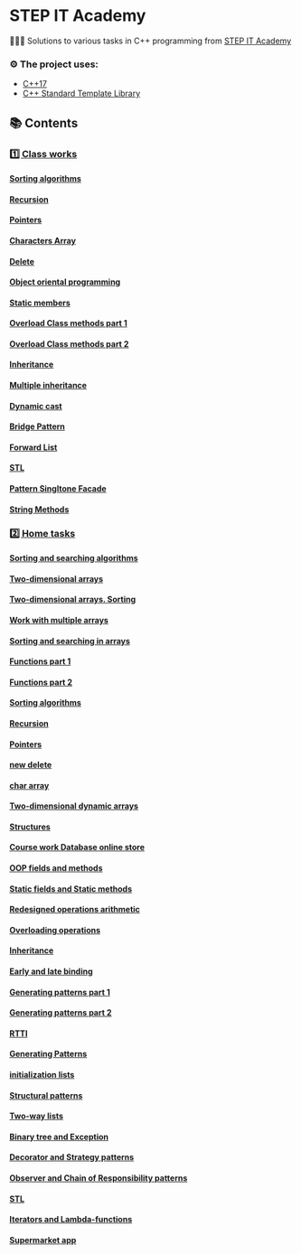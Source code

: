 # STEP IT Academy

👨🏻‍💻 Solutions to various tasks in C++ programming from [STEP IT Academy](https://itstep.org/)

### ⚙️ The project uses:

- [C++17](https://en.cppreference.com/w/cpp/17)
- [C++ Standard Template Library](https://en.cppreference.com/w/cpp/container)

## 📚 Contents

### [1️⃣ Class works](https://github.com/DimaZeland/STEP-IT-Academy/tree/master/ClassWorks)

#### [Sorting algorithms](https://github.com/DimaZeland/STEP-IT-Academy/tree/master/ClassWorks/2018.09.01%20Sorting%20algorithms)
#### [Recursion](https://github.com/DimaZeland/STEP-IT-Academy/tree/master/ClassWorks/2018.09.08%20Recursion)
#### [Pointers](https://github.com/DimaZeland/STEP-IT-Academy/tree/master/ClassWorks/2018.09.22%20Pointers)
#### [Characters Array](https://github.com/DimaZeland/STEP-IT-Academy/tree/master/ClassWorks/2018.09.29%20Characters%20Array)
#### [Delete](https://github.com/DimaZeland/STEP-IT-Academy/tree/master/ClassWorks/2018.10.13%20Delete)
#### [Object oriental programming](https://github.com/DimaZeland/STEP-IT-Academy/tree/master/ClassWorks/2018.11.24%20Object%20oriental%20programming)
#### [Static members](https://github.com/DimaZeland/STEP-IT-Academy/tree/master/ClassWorks/2018.12.01%20Static%20members)
#### [Overload Class methods part 1](https://github.com/DimaZeland/STEP-IT-Academy/tree/master/ClassWorks/2018.12.08%20Overload%20Class%20methods)
#### [Overload Class methods part 2](https://github.com/DimaZeland/STEP-IT-Academy/tree/master/ClassWorks/2018.12.15%20Overload%20class%20methods)
#### [Inheritance](https://github.com/DimaZeland/STEP-IT-Academy/tree/master/ClassWorks/2018.12.22%20Inheritance)
#### [Multiple inheritance](https://github.com/DimaZeland/STEP-IT-Academy/tree/master/ClassWorks/2019.01.12%20Multiple%20inheritance)
#### [Dynamic cast](https://github.com/DimaZeland/STEP-IT-Academy/tree/master/ClassWorks/2019.01.19%20Dynamic%20cast)
#### [Bridge Pattern](https://github.com/DimaZeland/STEP-IT-Academy/tree/master/ClassWorks/2019.01.26%20Bridge%20Pattern)
#### [Forward List](https://github.com/DimaZeland/STEP-IT-Academy/tree/master/ClassWorks/2019.02.02%20Forward%20List)
#### [STL](https://github.com/DimaZeland/STEP-IT-Academy/tree/master/ClassWorks/2019.02.16%20STL)
#### [Pattern Singltone Facade](https://github.com/DimaZeland/STEP-IT-Academy/tree/master/ClassWorks/2019.02.23%20Pattern%20Singltone%20Facade)
#### [String Methods](https://github.com/DimaZeland/STEP-IT-Academy/tree/master/ClassWorks/2019.03.16%20String%20Functions)

### [2️⃣ Home tasks](https://github.com/DimaZeland/STEP-IT-Academy/tree/master/HomeTasks)

#### [Sorting and searching algorithms](https://github.com/DimaZeland/STEP-IT-Academy/tree/master/HomeTasks/2018.07.12%20Sorting%20and%20searching%20algorithms)
#### [Two-dimensional arrays](https://github.com/DimaZeland/STEP-IT-Academy/tree/master/HomeTasks/2018.07.17%20Two-dimensional%20arrays)
#### [Two-dimensional arrays. Sorting](https://github.com/DimaZeland/STEP-IT-Academy/tree/master/HomeTasks/2018.07.19%20Two-dimensional%20arrays.%20Sorting)
#### [Work with multiple arrays](https://github.com/DimaZeland/STEP-IT-Academy/tree/master/HomeTasks/2018.08.14%20Work%20with%20multiple%20arrays)
#### [Sorting and searching in arrays](https://github.com/DimaZeland/STEP-IT-Academy/tree/master/HomeTasks/2018.08.16%20Sorting%20and%20searching%20in%20arrays)
#### [Functions part 1](https://github.com/DimaZeland/STEP-IT-Academy/tree/master/HomeTasks/2018.08.21%20Functions)
#### [Functions part 2](https://github.com/DimaZeland/STEP-IT-Academy/tree/master/HomeTasks/2018.08.28%20Functions)
#### [Sorting algorithms](https://github.com/DimaZeland/STEP-IT-Academy/tree/master/HomeTasks/2018.09.01%20Sorting%20algorithms)
#### [Recursion](https://github.com/DimaZeland/STEP-IT-Academy/tree/master/HomeTasks/2018.09.08%20Recursion)
#### [Pointers](https://github.com/DimaZeland/STEP-IT-Academy/tree/master/HomeTasks/2018.09.15%20Pointers)
#### [new delete](https://github.com/DimaZeland/STEP-IT-Academy/tree/master/HomeTasks/2018.09.22%20new%20delete)
#### [char array](https://github.com/DimaZeland/STEP-IT-Academy/tree/master/HomeTasks/2018.09.29%20char%20array)
#### [Two-dimensional dynamic arrays](https://github.com/DimaZeland/STEP-IT-Academy/tree/master/HomeTasks/2018.10.06%20Two-dimensional%20dynamic%20arrays)
#### [Structures](https://github.com/DimaZeland/STEP-IT-Academy/tree/master/HomeTasks/2018.10.13%20Structures)
#### [Course work Database online store](https://github.com/DimaZeland/STEP-IT-Academy/tree/master/HomeTasks/2018.11.07%20Course%20work%20Database%20online%20store)
#### [OOP fields and methods](https://github.com/DimaZeland/STEP-IT-Academy/tree/master/HomeTasks/2018.11.25%20OOP%20fields%20and%20methods)
#### [Static fields and Static methods](https://github.com/DimaZeland/STEP-IT-Academy/tree/master/HomeTasks/2018.12.01%20Static%20fields%20and%20Static%20methods)
#### [Redesigned operations arithmetic](https://github.com/DimaZeland/STEP-IT-Academy/tree/master/HomeTasks/2018.12.08%20Redesigned%20operations%20arithmetic)
#### [Overloading operations](https://github.com/DimaZeland/STEP-IT-Academy/tree/master/HomeTasks/2018.12.15%20Overloading%20operations)
#### [Inheritance](https://github.com/DimaZeland/STEP-IT-Academy/tree/master/HomeTasks/2018.12.22%20Inheritance)
#### [Early and late binding](https://github.com/DimaZeland/STEP-IT-Academy/tree/master/HomeTasks/2019.01.12%20Early%20and%20late%20binding)
#### [Generating patterns part 1](https://github.com/DimaZeland/STEP-IT-Academy/tree/master/HomeTasks/2019.01.12%20Generating%20patterns)
#### [Generating patterns part 2](https://github.com/DimaZeland/STEP-IT-Academy/tree/master/HomeTasks/2019.01.19%20Generating%20patterns)
#### [RTTI](https://github.com/DimaZeland/STEP-IT-Academy/tree/master/HomeTasks/2019.01.19%20RTTI)
#### [Generating Patterns](https://github.com/DimaZeland/STEP-IT-Academy/tree/master/HomeTasks/2019.01.26%20Generating%20Patterns)
#### [initialization lists](https://github.com/DimaZeland/STEP-IT-Academy/tree/master/HomeTasks/2019.01.26%20initialization%20lists)
#### [Structural patterns](https://github.com/DimaZeland/STEP-IT-Academy/tree/master/HomeTasks/2019.02.02%20Structural%20patterns)
#### [Two-way lists](https://github.com/DimaZeland/STEP-IT-Academy/tree/master/HomeTasks/2019.02.02%20Two-way%20lists)
#### [Binary tree and Exception](https://github.com/DimaZeland/STEP-IT-Academy/tree/master/HomeTasks/2019.02.09%20Binary%20tree%20Exception)
#### [Decorator and Strategy patterns](https://github.com/DimaZeland/STEP-IT-Academy/tree/master/HomeTasks/2019.02.09%20Patterns%20Decorator%20Strategy)
#### [Observer and Chain of Responsibility patterns]()
#### [STL](https://github.com/DimaZeland/STEP-IT-Academy/tree/master/HomeTasks/2019.02.16%20STL)
#### [Iterators and Lambda-functions](https://github.com/DimaZeland/STEP-IT-Academy/tree/master/HomeTasks/2019.02.24%20Iterators%20Lambda-functions)
#### [Supermarket app](https://github.com/DimaZeland/STEP-IT-Academy/tree/master/HomeTasks/2019.03.01%20Cpp%20test)
